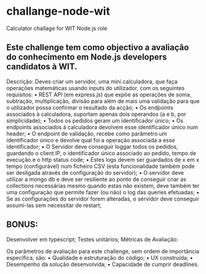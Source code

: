 # challange-node-wit
Calculator challage for WIT Node.js role

## Este challenge tem como objectivo a avaliação do conhecimento em Node.js developers candidatos à WIT.


Descrição:
Deves criar um servidor, uma mini calculadora, que faça operações matemáticas usando inputs do utilizador,
com os seguintes requisitos:
• REST API (em express.js) que expõe as operações de soma, subtração, multiplicação, divisão para além
de mais uma validação para que o utilizador possa confirmar o resultado da acção;
• Os endpoints associados à calculadora, suportam apenas dois operandos (a e b, por simplicidade);
• Todos os pedidos geram um identificador único;
• Os endpoints associados à calculadora devolvem esse identificador único num header;
• O endpoint de validação, recebe como parâmetro um identificador único e devolve qual foi a operação
associada a esse identificador;
• O Servidor deve conseguir loggar todos os pedidos, guardando o client IP, o identificador único associado
ao pedido, tempo de execução e o http status code;
• Estes logs devem ser guardados de x em x tempo (configurável) num ficheiro CSV (esta funcionalidade
também pode ser desligada através de configuração do servidor);
• O servidor deve utilizar a mongo db e deve ser resiliente ao ponto de conseguir criar as collections
necessárias mesmo quando estas não existem, deve também ter uma configuração que permite fazer (ou
não) o log das queries efetuadas;
• Se as configurações do servidor forem alteradas, o servidor deve conseguir assumi-las sem necessitar de
restart;


## BONUS:
Desenvolver em typescript;
Testes unitários;
Métricas de Avaliação:


Os parâmetros de avaliação para este challenge, sem ordem de importância específica, são:
• Qualidade e estruturação do código;
• UX construída;
• Desempenho da solução desenvolvida;
• Capacidade de cumprir deadlines.
